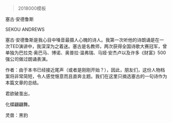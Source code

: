 # 
> 2018000模板




塞古·安德鲁斯


SEKOU ANDREWS


塞古·安德鲁斯是我心目中嗓音最摄人心魄的诗人。我第一次听他的诗朗诵是在一次TED演讲中，我深深为之着迷。塞古是名教师，两次获得全国诗歌大赛冠军，曾单独为巴拉克·奥巴马、博诺、奥普拉·温弗瑞、马娅·安杰卢以及许多《财富》500强公司做过朗诵表演。


作者：由于本书已经接近尾声（或者是刚刚开始？），因此，朋友们，这份人物档案将非常简短，令人感觉惬意而且直奔主题。我们在这里只摘选塞古的一句诗作为本篇文章的总结。


君欲破茧出，

化蝶翩翩舞。


灵兽：黑豹





